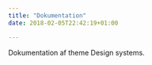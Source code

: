 ```yaml
---
title: "Dokumentation"
date: 2018-02-05T22:42:19+01:00

---
```


Dokumentation af theme Design systems.
